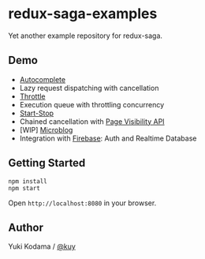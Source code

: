 # redux-saga-examples

Yet another example repository for redux-saga.

## Demo

+ [Autocomplete](http://kuy.github.io/redux-saga-examples/autocomplete.html)
 + Lazy request dispatching with cancellation
+ [Throttle](http://kuy.github.io/redux-saga-examples/throttle.html)
 + Execution queue with throttling concurrency
+ [Start-Stop](http://kuy.github.io/redux-saga-examples/startstop.html)
 + Chained cancellation with [Page Visibility API](https://developer.mozilla.org/en-US/docs/Web/API/Page_Visibility_API)
+ [WIP] [Microblog](http://kuy.github.io/redux-saga-examples/microblog.html)
 + Integration with [Firebase](https://firebase.google.com/): Auth and Realtime Database

## Getting Started

```
npm install
npm start
```

Open `http://localhost:8080` in your browser.

## Author

Yuki Kodama / [@kuy](https://twitter.com/kuy)
